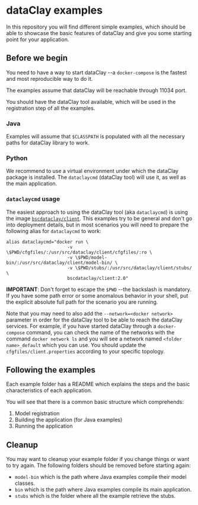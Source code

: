 
# dataClay examples

In this repository you will find different simple examples, which should be able to
showcase the basic features of dataClay and give you some starting point for your
application.

## Before we begin

You need to have a way to start dataClay --a `docker-compose` is the fastest
and most reproducible way to do it.

The examples assume that dataClay will be reachable through 11034 port.

You should have the dataClay tool available, which will be used in the registration step
of all the examples.

### Java

Examples will assume that `$CLASSPATH` is populated with all the necessary paths for dataClay
library to work.

### Python

We recommend to use a virtual environment under which the dataClay package is installed. The 
`dataclaycmd` (dataClay tool) will use it, as well as the main application.

### `dataclaycmd` usage

The easiest approach to using the dataClay tool (aka `dataclaycmd`) is using the image [`bscdataclay/client`](https://hub.docker.com/r/bscdataclay/client). This examples try to be general and don't go into deployment details, but in most scenarios you will need to prepare the following alias for `dataclaycmd` to work:

    alias dataclaycmd="docker run \
                           -v \$PWD/cfgfiles/:/usr/src/dataclay/client/cfgfiles/:ro \
                           -v \$PWD/model-bin/:/usr/src/dataclay/client/model-bin/ \
                           -v \$PWD/stubs/:/usr/src/dataclay/client/stubs/ \
                           bscdataclay/client:2.0"

**IMPORTANT**: Don't forget to escape the `$PWD` --the backslash is mandatory. If you have some path error or some anomalous behavior in your shell, put the explicit absolute full path for the scenario you are running.

Note that you may need to also add the `--network=<docker network>` parameter in order for the dataClay tool to be able to reach the dataClay services. For example, if you have started dataClay through a `docker-compose` command, you can check the name of the networks with the command `docker network ls` and you will see a network named `<folder name>_default` which you can use. You should update the `cfgfiles/client.properties` according to your specific topology.

## Following the examples

Each example folder has a README which explains the steps and the basic characteristics
of each application.

You will see that there is a common basic structure which comprehends:

  1. Model registration
  2. Building the application (for Java examples)
  3. Running the application


## Cleanup

You may want to cleanup your example folder if you change things or want to try again. The following
folders should be removed before starting again:

  - `model-bin` which is the path where Java examples compile their model classes.
  - `bin` which is the path where Java examples compile its main application.
  - `stubs` which is the folder where all the example retrieve the stubs.
